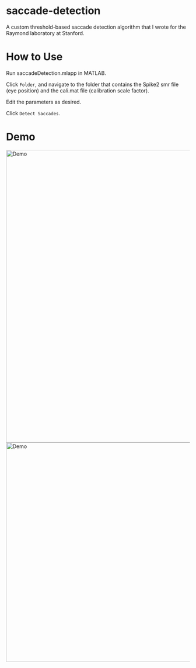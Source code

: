 # saccade-detection

A custom threshold-based saccade detection algorithm that I wrote for the Raymond laboratory at Stanford.

# How to Use

Run saccadeDetection.mlapp in MATLAB.

Click `Folder`, and navigate to the folder that contains the Spike2 smr file (eye position) and the cali.mat file (calibration scale factor).

Edit the parameters as desired.

Click `Detect Saccades`.

# Demo

<img src='https://i.imgur.com/DtXKTvo.png' width='800' alt='Demo'/>

<img src='https://i.imgur.com/cX2yiOG.png' width='600' alt='Demo'/>
